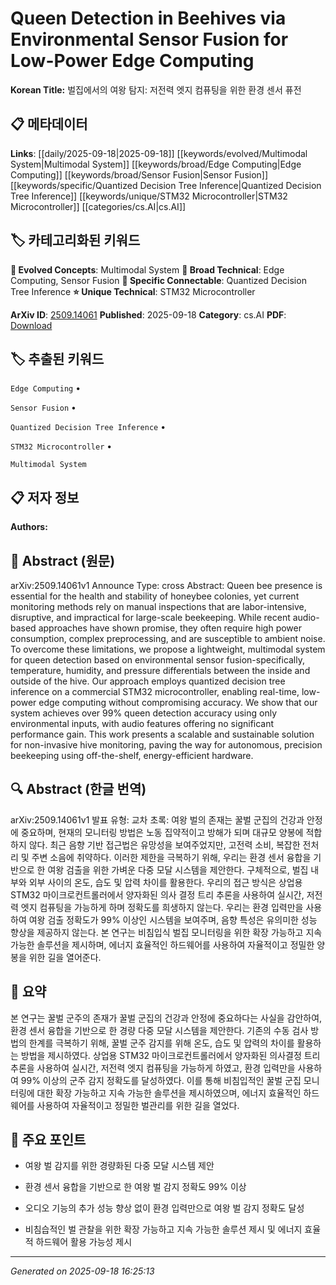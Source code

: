
# Queen Detection in Beehives via Environmental Sensor Fusion for Low-Power Edge Computing

**Korean Title:** 벌집에서의 여왕 탐지: 저전력 엣지 컴퓨팅을 위한 환경 센서 퓨전

## 📋 메타데이터

**Links**: [[daily/2025-09-18|2025-09-18]] [[keywords/evolved/Multimodal System|Multimodal System]] [[keywords/broad/Edge Computing|Edge Computing]] [[keywords/broad/Sensor Fusion|Sensor Fusion]] [[keywords/specific/Quantized Decision Tree Inference|Quantized Decision Tree Inference]] [[keywords/unique/STM32 Microcontroller|STM32 Microcontroller]] [[categories/cs.AI|cs.AI]]

## 🏷️ 카테고리화된 키워드
**🚀 Evolved Concepts**: Multimodal System
**🔬 Broad Technical**: Edge Computing, Sensor Fusion
**🔗 Specific Connectable**: Quantized Decision Tree Inference
**⭐ Unique Technical**: STM32 Microcontroller

**ArXiv ID**: [2509.14061](https://arxiv.org/abs/2509.14061)
**Published**: 2025-09-18
**Category**: cs.AI
**PDF**: [Download](https://arxiv.org/pdf/2509.14061.pdf)


## 🏷️ 추출된 키워드



`Edge Computing` • 

`Sensor Fusion` • 

`Quantized Decision Tree Inference` • 

`STM32 Microcontroller` • 

`Multimodal System`



## 📋 저자 정보

**Authors:** 

## 📄 Abstract (원문)

arXiv:2509.14061v1 Announce Type: cross 
Abstract: Queen bee presence is essential for the health and stability of honeybee colonies, yet current monitoring methods rely on manual inspections that are labor-intensive, disruptive, and impractical for large-scale beekeeping. While recent audio-based approaches have shown promise, they often require high power consumption, complex preprocessing, and are susceptible to ambient noise. To overcome these limitations, we propose a lightweight, multimodal system for queen detection based on environmental sensor fusion-specifically, temperature, humidity, and pressure differentials between the inside and outside of the hive. Our approach employs quantized decision tree inference on a commercial STM32 microcontroller, enabling real-time, low-power edge computing without compromising accuracy. We show that our system achieves over 99% queen detection accuracy using only environmental inputs, with audio features offering no significant performance gain. This work presents a scalable and sustainable solution for non-invasive hive monitoring, paving the way for autonomous, precision beekeeping using off-the-shelf, energy-efficient hardware.

## 🔍 Abstract (한글 번역)

arXiv:2509.14061v1 발표 유형: 교차
초록: 여왕 벌의 존재는 꿀벌 군집의 건강과 안정에 중요하며, 현재의 모니터링 방법은 노동 집약적이고 방해가 되며 대규모 양봉에 적합하지 않다. 최근 음향 기반 접근법은 유망성을 보여주었지만, 고전력 소비, 복잡한 전처리 및 주변 소음에 취약하다. 이러한 제한을 극복하기 위해, 우리는 환경 센서 융합을 기반으로 한 여왕 검출을 위한 가벼운 다중 모달 시스템을 제안한다. 구체적으로, 벌집 내부와 외부 사이의 온도, 습도 및 압력 차이를 활용한다. 우리의 접근 방식은 상업용 STM32 마이크로컨트롤러에서 양자화된 의사 결정 트리 추론을 사용하여 실시간, 저전력 엣지 컴퓨팅을 가능하게 하며 정확도를 희생하지 않는다. 우리는 환경 입력만을 사용하여 여왕 검출 정확도가 99% 이상인 시스템을 보여주며, 음향 특성은 유의미한 성능 향상을 제공하지 않는다. 본 연구는 비침입식 벌집 모니터링을 위한 확장 가능하고 지속 가능한 솔루션을 제시하며, 에너지 효율적인 하드웨어를 사용하여 자율적이고 정밀한 양봉을 위한 길을 열어준다.

## 📝 요약

본 연구는 꿀벌 군주의 존재가 꿀벌 군집의 건강과 안정에 중요하다는 사실을 감안하여, 환경 센서 융합을 기반으로 한 경량 다중 모달 시스템을 제안한다. 기존의 수동 검사 방법의 한계를 극복하기 위해, 꿀벌 군주 감지를 위해 온도, 습도 및 압력의 차이를 활용하는 방법을 제시하였다. 상업용 STM32 마이크로컨트롤러에서 양자화된 의사결정 트리 추론을 사용하여 실시간, 저전력 엣지 컴퓨팅을 가능하게 하였고, 환경 입력만을 사용하여 99% 이상의 군주 감지 정확도를 달성하였다. 이를 통해 비침입적인 꿀벌 군집 모니터링에 대한 확장 가능하고 지속 가능한 솔루션을 제시하였으며, 에너지 효율적인 하드웨어를 사용하여 자율적이고 정밀한 벌관리를 위한 길을 열었다.

## 🎯 주요 포인트


- 여왕 벌 감지를 위한 경량화된 다중 모달 시스템 제안

- 환경 센서 융합을 기반으로 한 여왕 벌 감지 정확도 99% 이상

- 오디오 기능의 추가 성능 향상 없이 환경 입력만으로 여왕 벌 감지 정확도 달성

- 비침습적인 벌 관찰을 위한 확장 가능하고 지속 가능한 솔루션 제시 및 에너지 효율적 하드웨어 활용 가능성 제시


---

*Generated on 2025-09-18 16:25:13*